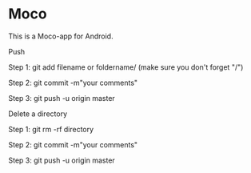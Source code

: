 # Moco
This is a Moco-app for Android.

Push

Step 1: git add filename or foldername/ (make sure you don't forget "/")

Step 2: git commit -m"your comments"

Step 3: git push -u origin master

Delete a directory

Step 1: git rm -rf directory

Step 2: git commit -m"your comments"

Step 3: git push -u origin master
